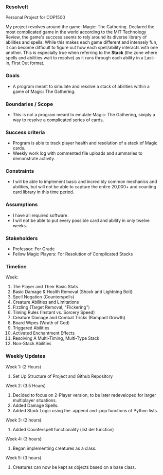 ### ResolveIt
Personal Project for COP1500


My project revolves around the game: Magic: The Gathering. Declared the most complicated game in the world according to the MIT Technology Review, the game's success seems to rely around its diverse library of abilities and spells. While this makes each game different and intensely fun, it can become difficult to figure out how each spell/ability interacts with one another. This is especially true when referring to the **Stack** (the zone where spells and abilities wait to resolve) as it runs through each ability in a Last-in, First Out format. 
### Goals

-   A program meant to simulate and resolve a stack of abilities within a game of Magic: The Gathering.

### Boundaries / Scope

-   This is not a program meant to emulate Magic: The Gathering, simply a way to resolve a complicated series of cards.

### Success criteria

-   Program is able to track player health and resolution of a stack of Magic cards.
-   Weekly work log with commented file uploads and summaries to demonstrate activity.

### Constraints

-   I will be able to implement basic and incredibly common mechanics and abilities, but will not be able to capture the entire 20,000+ and counting card library in this time period.

### Assumptions

-   I have all required software.
-   I will not be able to put every possible card and ability in only twelve weeks.

### Stakeholders

-   Professor: For Grade
-  	 Fellow Magic Players: For Resolution of Complicated Stacks

### Timeline

Week:

1.   The Player and Their Basic Stats
2.   Basic Damage & Health Removal (Shock and Lightning Bolt)
3.   Spell Negation (Counterspells)
4.   Creature Abilities and Limitations 
5.   Fizzling (Target Removal, "Flickering")
6.   Timing Rules (Instant vs. Sorcery Speed)
7.   Creature Damage and Combat Tricks (Rampant Growth)
8.   Board Wipes (Wrath of God)
9.   Triggered Abilities
10.  Activated Enchantment Effects
11.  Resolving A Multi-Timing, Multi-Type Stack
12.  Non-Stack Abilities

### Weekly Updates
Week 1: (2 Hours)

1.  Set Up Structure of Project and Github Repository 

Week 2: (3.5 Hours)

1.   Decided to focus on 2-Player version, to be later redeveloped for larger multiplayer situations. 
2.   Added Damage Spells. 
3.   Added Stack Logic using the .append and .pop functions of Python lists.

Week 3: (2 hours)

1. Added Counterspell functionality (list del function)

Week 4: (3 hours)

1. Began implementing creatures as a class.

Week 5: (3 hours)

1. Creatures can now be kept as objects based on a base class.
